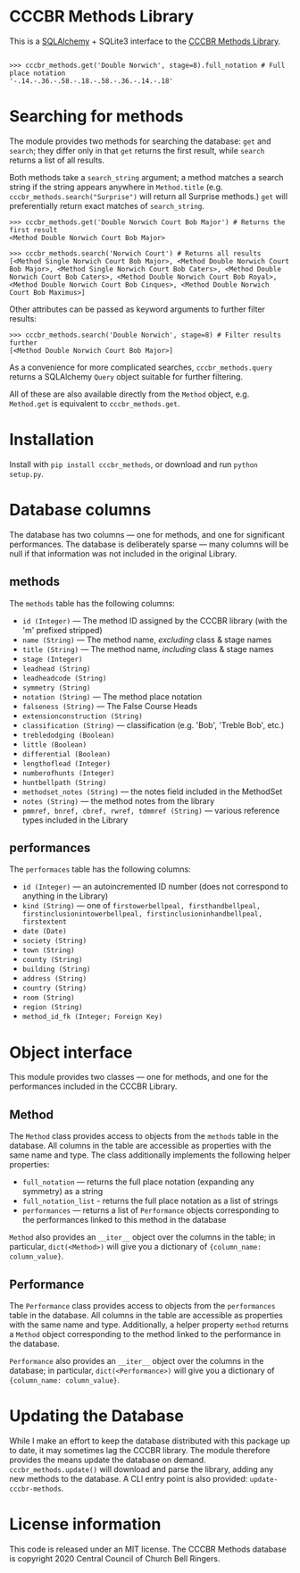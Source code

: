 # CCCBR Methods Library

This is a [SQLAlchemy](https://sqlalchemy.org) + SQLite3 interface to the [CCCBR Methods Library](https://cccbr.github.io/methods-library/index.html).

```

>>> cccbr_methods.get('Double Norwich', stage=8).full_notation # Full place notation
'-.14.-.36.-.58.-.18.-.58.-.36.-.14.-.18'

```

# Searching for methods

The module provides two methods for searching the database: `get` and `search`; they differ only in that `get` returns the first result, while `search` returns a list of all results.

Both methods take a `search_string` argument; a method matches a search string if the string appears anywhere in `Method.title` (e.g. `cccbr_methods.search("Surprise")` will return all Surprise methods.) `get` will preferentially return exact matches of `search_string`.

```
>>> cccbr_methods.get('Double Norwich Court Bob Major') # Returns the first result
<Method Double Norwich Court Bob Major>

>>> cccbr_methods.search('Norwich Court') # Returns all results
[<Method Single Norwich Court Bob Major>, <Method Double Norwich Court Bob Major>, <Method Single Norwich Court Bob Caters>, <Method Double Norwich Court Bob Caters>, <Method Double Norwich Court Bob Royal>, <Method Double Norwich Court Bob Cinques>, <Method Double Norwich Court Bob Maximus>]

```

Other attributes can be passed as keyword arguments to further filter results:

```
>>> cccbr_methods.search('Double Norwich', stage=8) # Filter results further
[<Method Double Norwich Court Bob Major>]

```

As a convenience for more complicated searches, `cccbr_methods.query` returns a SQLAlchemy `Query` object suitable for further filtering.

All of these are also available directly from the `Method` object, e.g. `Method.get` is equivalent to `cccbr_methods.get`.

# Installation

Install with `pip install cccbr_methods`, or download and run `python setup.py`.

# Database columns

The database has two columns — one for methods, and one for significant performances. The database is deliberately sparse — many columns will be null if that information was not included in the original Library.

## methods

The `methods` table has the following columns:
- `id (Integer)` — The method ID assigned by the CCCBR library (with the 'm' prefixed stripped)
- `name (String)` — The method name, _excluding_ class & stage names
- `title (String)` — The method name, _including_ class & stage names
- `stage (Integer)`
- `leadhead (String)`
- `leadheadcode (String)`
- `symmetry (String)`
- `notation (String)` — The method place notation
- `falseness (String)` — The False Course Heads
- `extensionconstruction (String)`
- `classification (String)` — classification (e.g. 'Bob', 'Treble Bob', etc.)
- `trebledodging (Boolean)`
- `little (Boolean)`
- `differential (Boolean)`
- `lengthoflead (Integer)`
- `numberofhunts (Integer)`
- `huntbellpath (String)`
- `methodset_notes (String)` — the notes field included in the MethodSet
- `notes (String)` — the method notes from the library
- `pmmref, bnref, cbref, rwref, tdmmref (String)` — various reference types included in the Library

## performances

The `performaces` table has the following columns:
- `id (Integer)` — an autoincremented ID number (does not correspond to anything in the Library)
- `kind (String)` — one of `firstowerbellpeal, firsthandbellpeal, firstinclusionintowerbellpeal, firstinclusioninhandbellpeal, firstextent`
- `date (Date)`
- `society (String)`
- `town (String)`
- `county (String)`
- `building (String)`
- `address (String)`
- `country (String)`
- `room (String)`
- `region (String)`
- `method_id_fk (Integer; Foreign Key)`

# Object interface

This module provides two classes — one for methods, and one for the performances included in the CCCBR Library.

## Method

The `Method` class provides access to objects from the `methods` table in the database. All columns in the table are accessible as properties with the same name and type. The class additionally implements the following helper properties:

- `full_notation` — returns the full place notation (expanding any symmetry) as a string
- `full_notation_list` - returns the full place notation as a list of strings
- `performances` — returns a list of `Performance` objects corresponding to the performances linked to this method in the database

`Method` also provides an `__iter__` object over the columns in the table; in particular, `dict(<Method>)` will give you a dictionary of `{column_name: column_value}`.

## Performance

The `Performance` class provides access to objects from the `performances` table in the database. All columns in the table are accessible as properties with the same name and type. Additionally, a helper property `method` returns a `Method` object corresponding to the method linked to the performance in the database.

`Performance` also provides an `__iter__` object over the columns in the database; in particular, `dict(<Performance>)` will give you a dictionary of `{column_name: column_value}`.

# Updating the Database

While I make an effort to keep the database distributed with this package up to date, it may sometimes lag the CCCBR library. The module therefore provides the means update the database on demand. `cccbr_methods.update()` will download and parse the library, adding any new methods to the database. A CLI entry point is also provided: `update-cccbr-methods`.


# License information

This code is released under an MIT license. The CCCBR Methods database is copyright 2020 Central Council of Church Bell Ringers.
